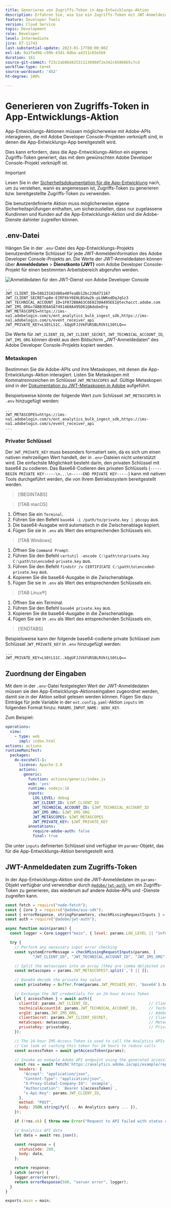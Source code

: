 ```yaml
---
title: Generieren von Zugriffs-Token in App-Entwicklungs-Aktion
description: Erfahren Sie, wie Sie ein Zugriffs-Token mit JWT-Anmeldeinformationen generieren, um sie in einer App-Entwicklungs-Aktion zu verwenden.
feature: Developer Tools
version: Cloud Service
topic: Development
role: Developer
level: Intermediate
jira: KT-11743
last-substantial-update: 2023-01-17T00:00:00Z
exl-id: 9a3fed96-c99b-43d1-9dba-a4311c65e5b9
duration: 161
source-git-commit: f23c2ab86d42531113690df2e342c65060b5c7cd
workflow-type: tm+mt
source-wordcount: '452'
ht-degree: 100%

---
```


# Generieren von Zugriffs-Token in App-Entwicklungs-Aktion

App-Entwicklungs-Aktionen müssen möglicherweise mit Adobe-APIs interagieren, die mit Adobe Developer Console-Projekten verknüpft sind, in denen die App-Entwicklungs-App bereitgestellt wird.

Dies kann erfordern, dass die App-Entwicklungs-Aktion ein eigenes Zugriffs-Token generiert, das mit dem gewünschten Adobe Developer Console-Projekt verknüpft ist.

>[!IMPORTANT]
>
> Lesen Sie in der [Sicherheitsdokumentation für die App-Entwicklung](https://developer.adobe.com/app-builder/docs/guides/security/) nach, um zu verstehen, wann es angemessen ist, Zugriffs-Token zu generieren bzw. bereitgestellte Zugriffs-Token zu verwenden.
>
> Die benutzerdefinierte Aktion muss möglicherweise eigene Sicherheitsprüfungen enthalten, um sicherzustellen, dass nur zugelassene Kundinnen und Kunden auf die App-Entwicklungs-Aktion und die Adobe-Dienste dahinter zugreifen können.


## .env-Datei

Hängen Sie in der `.env`-Datei des App-Entwicklungs-Projekts benutzerdefinierte Schlüssel für jede JWT-Anmeldeinformation des Adobe Developer Console-Projekts an. Die Werte der JWT-Anmeldedaten können über __Anmeldedaten__ > __Dienstkonto (JWT)__ vom Adobe Developer Console-Projekt für einen bestimmten Arbeitsbereich abgerufen werden.

![Anmeldedaten für den JWT-Dienst von Adobe Developer Console](./assets/jwt-auth/jwt-credentials.png)

```
...
JWT_CLIENT_ID=58b23182d80a40fea8b12bc236d71167
JWT_CLIENT_SECRET=p8e-EIRF6kY6EHLBSdw2b-pLUWKodDqJqSz3
JWT_TECHNICAL_ACCOUNT_ID=1F072B8A63C6E0230A495EE1@techacct.adobe.com
JWT_IMS_ORG=7ABB3E6A5A7491460A495D61@AdobeOrg
JWT_METASCOPES=https://ims-na1.adobelogin.com/s/ent_analytics_bulk_ingest_sdk,https://ims-na1.adobelogin.com/s/event_receiver_api
JWT_PRIVATE_KEY=LS0tLS1C..kQgUFJJVkFURSBLRVktLS0tLQ==
```

Die Werte für `JWT_CLIENT_ID`, `JWT_CLIENT_SECRET`, `JWT_TECHNICAL_ACCOUNT_ID`, `JWT_IMS_ORG` können direkt aus dem Bildschirm „JWT-Anmeldedaten“ des Adobe Developer Console-Projekts kopiert werden.

### Metaskopen

Bestimmen Sie die Adobe-APIs und ihre Metaskopen, mit denen die App-Entwicklungs-Aktion interagiert. Listen Sie Metaskopen mit Kommatrennzeichen im Schlüssel `JWT_METASCOPES` auf. Gültige Metaskopen sind in der [Dokumentation zu JWT-Metaskopen in Adobe](https://developer.adobe.com/developer-console/docs/guides/authentication/JWT/Scopes/) aufgeführt.


Beispielsweise könnte der folgende Wert zum Schlüssel `JWT_METASCOPES` in `.env` hinzugefügt werden:

```
...
JWT_METASCOPES=https://ims-na1.adobelogin.com/s/ent_analytics_bulk_ingest_sdk,https://ims-na1.adobelogin.com/s/event_receiver_api
...
```

### Privater Schlüssel

Der `JWT_PRIVATE_KEY` muss besonders formatiert sein, da es sich um einen nativen mehrzeiligen Wert handelt, der in `.env`-Dateien nicht unterstützt wird. Die einfachste Möglichkeit besteht darin, den privaten Schlüssel mit base64 zu codieren. Das Base64-Codieren des privaten Schlüssels (`-----BEGIN PRIVATE KEY-----\n...\n-----END PRIVATE KEY-----`) kann mit nativen Tools durchgeführt werden, die von Ihrem Betriebssystem bereitgestellt werden.

>[!BEGINTABS]

>[!TAB macOS]

1. Öffnen Sie ein `Terminal`.
1. Führen Sie den Befehl `base64 -i /path/to/private.key | pbcopy` aus.
1. Die base64-Ausgabe wird automatisch in die Zwischenablage kopiert.
1. Fügen Sie sie in `.env` als Wert des entsprechenden Schlüssels ein.

>[!TAB Windows]

1. Öffnen Sie `Command Prompt`.
1. Führen Sie den Befehl `certutil -encode C:\path\to\private.key C:\path\to\encoded-private.key` aus.
1. Führen Sie den Befehl `findstr /v CERTIFICATE C:\path\to\encoded-private.key` aus.
1. Kopieren Sie die base64-Ausgabe in die Zwischenablage.
1. Fügen Sie sie in `.env` als Wert des entsprechenden Schlüssels ein.

>[!TAB Linux®]

1. Öffnen Sie ein Terminal. 
1. Führen Sie den Befehl `base64 private.key` aus.
1. Kopieren Sie die base64-Ausgabe in die Zwischenablage.
1. Fügen Sie sie in `.env` als Wert des entsprechenden Schlüssels ein.

>[!ENDTABS]

Beispielsweise kann der folgende base64-codierte private Schlüssel zum Schlüssel `JWT_PRIVATE_KEY` in `.env` hinzugefügt werden:

```
...
JWT_PRIVATE_KEY=LS0tLS1C..kQgUFJJVkFURSBLRVktLS0tLQ==
```

## Zuordnung der Eingaben

Mit dem in der `.env`-Datei festgelegten Wert der JWT-Anmeldedaten müssen sie den App-Entwicklungs-Aktionseingaben zugeordnet werden, damit sie in der Aktion selbst gelesen werden können. Fügen Sie dazu Einträge für jede Variable in der `ext.config.yaml`-Aktion `inputs` im folgenden Format hinzu: `PARAMS_INPUT_NAME: $ENV_KEY`.

Zum Beispiel:

```yaml
operations:
  view:
    - type: web
      impl: index.html
actions: actions
runtimeManifest:
  packages:
    dx-excshell-1:
      license: Apache-2.0
      actions:
        generic:
          function: actions/generic/index.js
          web: 'yes'
          runtime: nodejs:16
          inputs:
            LOG_LEVEL: debug
            JWT_CLIENT_ID: $JWT_CLIENT_ID
            JWT_TECHNICAL_ACCOUNT_ID: $JWT_TECHNICAL_ACCOUNT_ID
            JWT_IMS_ORG: $JWT_IMS_ORG
            JWT_METASCOPES: $JWT_METASCOPES
            JWT_PRIVATE_KEY: $JWT_PRIVATE_KEY
          annotations:
            require-adobe-auth: false
            final: true
```

Die unter `inputs` definierten Schlüssel sind verfügbar im `params`-Objekt, das für die App-Entwicklungs-Aktion bereitgestellt wird.


## JWT-Anmeldedaten zum Zugriffs-Token

In der App-Entwicklungs-Aktion sind die JWT-Anmeldedaten im `params`-Objekt verfügbar und verwendbar durch [`@adobe/jwt-auth`](https://www.npmjs.com/package/@adobe/jwt-auth), um ein Zugriffs-Token zu generieren, das wiederum auf andere Adobe-APIs und -Dienste zugreifen kann.

```javascript
const fetch = require("node-fetch");
const { Core } = require("@adobe/aio-sdk");
const { errorResponse, stringParameters, checkMissingRequestInputs } = require("../utils");
const auth = require("@adobe/jwt-auth");

async function main(params) {
  const logger = Core.Logger("main", { level: params.LOG_LEVEL || "info" });

  try {
    // Perform any necessary input error checking
    const systemErrorMessage = checkMissingRequestInputs(params, [
            "JWT_CLIENT_ID", "JWT_TECHNICAL_ACCOUNT_ID", "JWT_IMS_ORG", "JWT_CLIENT_SECRET", "JWT_METASCOPES", "JWT_PRIVATE_KEY"], []);

    // Split the metascopes into an array (they are comma delimited in the .env file)
    const metascopes = params.JWT_METASCOPES?.split(',') || [];

    // Base64 decode the private key value
    const privateKey = Buffer.from(params.JWT_PRIVATE_KEY, 'base64').toString('utf-8');

    // Exchange the JWT credentials for an 24-hour Access Token
    let { accessToken } = await auth({
      clientId: params.JWT_CLIENT_ID,                          // Client Id
      technicalAccountId: params.JWT_TECHNICAL_ACCOUNT_ID,     // Technical Account Id
      orgId: params.JWT_IMS_ORG,                               // Adobe IMS Org Id
      clientSecret: params.JWT_CLIENT_SECRET,                  // Client Secret
      metaScopes: metascopes,                                  // Metadcopes defining level of access the access token should provide
      privateKey: privateKey,                                  // Private Key to sign the JWT
    });

    // The 24-hour IMS Access Token is used to call the Analytics APIs
    // Can look at caching this token for 24 hours to reduce calls
    const accessToken = await getAccessToken(params);

    // Invoke an exmaple Adobe API endpoint using the generated accessToken
    const res = await fetch('https://analytics.adobe.io/api/example/reports', {
      headers: {
        "Accept": "application/json",
        "Content-Type": "application/json",
        "X-Proxy-Global-Company-Id": 'example',
        "Authorization": `Bearer ${accessToken}`,
        "x-Api-Key": params.JWT_CLIENT_ID,
      },
      method: "POST",
      body: JSON.stringify({... An Analytics query ... }),
    });

    if (!res.ok) { throw new Error("Request to API failed with status code " + res.status);}

    // Analytics API data
    let data = await res.json();

    const response = {
      statusCode: 200,
      body: data,
    };

    return response;
  } catch (error) {
    logger.error(error);
    return errorResponse(500, "server error", logger);
  }
}

exports.main = main;
```
